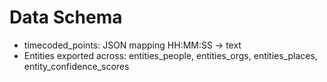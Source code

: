 # Data Schema
- timecoded_points: JSON mapping HH:MM:SS -> text
- Entities exported across: entities_people, entities_orgs, entities_places, entity_confidence_scores
